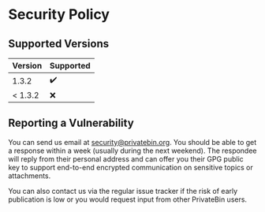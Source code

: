 # Security Policy

## Supported Versions

| Version | Supported          |
| ------- | ------------------ |
| 1.3.2   | :heavy_check_mark: |
| < 1.3.2 | :x:                |

## Reporting a Vulnerability

You can send us email at security@privatebin.org. You should be able to get
a response within a week (usually during the next weekend). The respondee will
reply from their personal address and can offer you their GPG public key to
support end-to-end encrypted communication on sensitive topics or attachments.

You can also contact us via the regular issue tracker if the risk of early
publication is low or you would request input from other PrivateBin users.
